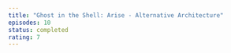 ```yaml
---
title: "Ghost in the Shell: Arise - Alternative Architecture"
episodes: 10
status: completed
rating: 7
---
```


